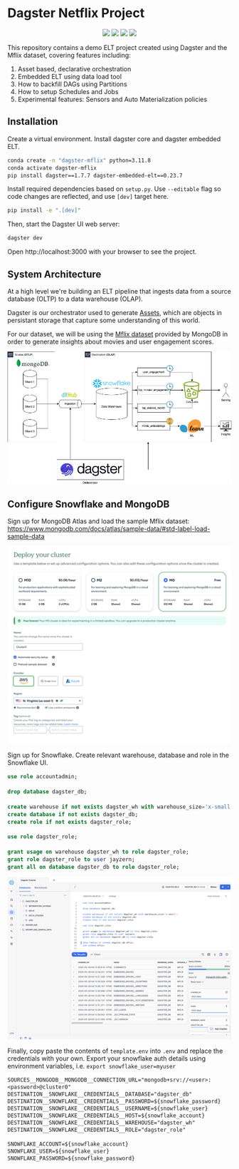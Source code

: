 # Dagster Netflix Project

<div align="center">
  <a target="_blank" style="background:none">
    <img src="https://img.shields.io/pypi/pyversions/dagster?labelColor=4F43DD&color=163B36">
  </a>
  <a target="_blank">
    <img src="https://img.shields.io/badge/dagster-orchestration-blue?labelColor=4F43DD&color=163B36" />
  </a>
  <a target="_blank">
    <img src="https://img.shields.io/badge/dlt-ingestion-blue?labelColor=4F43DD&color=163B36" />
  </a>
  <a target="_blank">
    <img src="https://img.shields.io/badge/snowflake-storage-blue?labelColor=4F43DD&color=163B36" />
  </a>
</div>

This repository contains a demo ELT project created using Dagster and the Mflix dataset, covering features including:

1. Asset based, declarative orchestration
2. Embedded ELT using data load tool
3. How to backfill DAGs using Partitions
4. How to setup Schedules and Jobs
5. Experimental features: Sensors and Auto Materialization policies

## Installation

Create a virtual environment. Install dagster core and dagster embedded ELT.

```bash
conda create -n "dagster-mflix" python=3.11.8
conda activate dagster-mflix
pip install dagster==1.7.7 dagster-embedded-elt==0.23.7
```

Install required dependencies based on `setup.py`. Use `--editable` flag so code changes are reflected, and use `[dev]` target here.
```bash
pip install -e ".[dev]"
```

Then, start the Dagster UI web server:

```bash
dagster dev
```

Open http://localhost:3000 with your browser to see the project.

## System Architecture

At a high level we're building an ELT pipeline that ingests data from a source database (OLTP) to a data warehouse (OLAP).

Dagster is our orchestrator used to generate [Assets](https://docs.dagster.io/concepts/assets/software-defined-assets), which are objects in persistant storage that capture some understanding of this world.

For our dataset, we will be using the [Mflix dataset](https://www.mongodb.com/docs/atlas/sample-data/sample-mflix) provided by MongoDB in order to generate insights about movies and user engagement scores.

![img/system-architecture.png](img/system-architecture.png)

## Configure Snowflake and MongoDB

Sign up for MongoDB Atlas and load the sample Mflix dataset: https://www.mongodb.com/docs/atlas/sample-data/#std-label-load-sample-data

![img/mongodb.png](img/mongodb.png)

Sign up for Snowflake. Create relevant warehouse, database and role in the Snowflake UI.
```sql
use role accountadmin;

drop database dagster_db;

create warehouse if not exists dagster_wh with warehouse_size='x-small';
create database if not exists dagster_db;
create role if not exists dagster_role;

use role dagster_role;

grant usage on warehouse dagster_wh to role dagster_role;
grant role dagster_role to user jayzern;
grant all on database dagster_db to role dagster_role;
```

![img/snowflake2.png](img/snowflake2.png)

Finally, copy paste the contents of `template.env` into `.env` and replace the credentials with your own. Export your snowflake auth details using environment variables, i.e. `export snowflake_user=myuser`

```
SOURCES__MONGODB__MONGODB__CONNECTION_URL="mongodb+srv://<user>:<password>@cluster0"
DESTINATION__SNOWFLAKE__CREDENTIALS__DATABASE="dagster_db"
DESTINATION__SNOWFLAKE__CREDENTIALS__PASSWORD=${snowflake_password}
DESTINATION__SNOWFLAKE__CREDENTIALS__USERNAME=${snowflake_user}
DESTINATION__SNOWFLAKE__CREDENTIALS__HOST=${snowflake_account}
DESTINATION__SNOWFLAKE__CREDENTIALS__WAREHOUSE="dagster_wh"
DESTINATION__SNOWFLAKE__CREDENTIALS__ROLE="dagster_role"

SNOWFLAKE_ACCOUNT=${snowflake_account}
SNOWFLAKE_USER=${snowflake_user}
SNOWFLAKE_PASSWORD=${snowflake_password}
```
